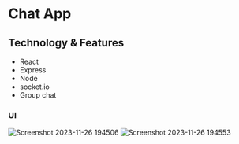 # Chat App 

## Technology & Features
- React
- Express
- Node
- socket.io
- Group chat


### UI
![Screenshot 2023-11-26 194506](https://github.com/codexharoon/BasicChatAppMERN/assets/104395720/36efefde-dbee-4738-addb-c1c355c7f882)
![Screenshot 2023-11-26 194553](https://github.com/codexharoon/BasicChatAppMERN/assets/104395720/f6b568c6-f5dc-4749-addf-2a4d2c4124ed)
